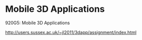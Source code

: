 # Mobile 3D Applications
920G5: Mobile 3D Applications

http://users.sussex.ac.uk/~jl2011/3dapp/assignment/index.html
